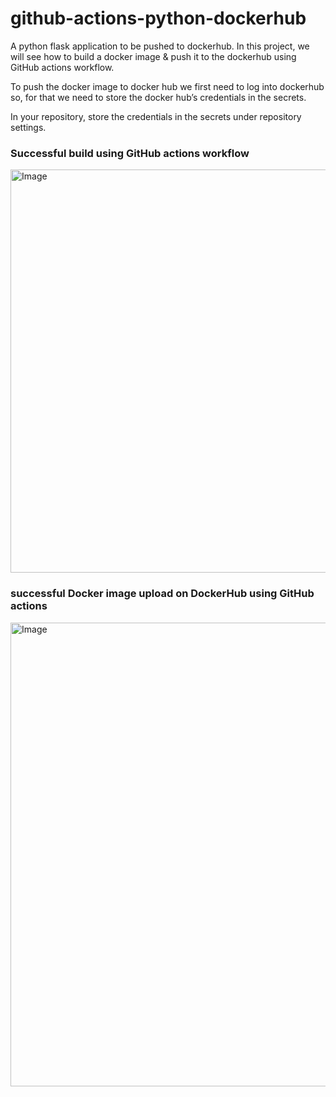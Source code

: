 # github-actions-python-dockerhub
A python flask application to be pushed to dockerhub. In this project, we will see how to build a docker image & push it to the dockerhub using GitHub actions workflow.

To push the docker image to docker hub we first need to log into dockerhub so, for that we need to store the docker hub’s credentials in the secrets.

In your repository, store the credentials in the secrets under repository settings.

### Successful build using GitHub actions workflow

<img width="1766" height="645" alt="Image" src="https://github.com/user-attachments/assets/a7dd8b65-bb1b-4fe2-b6eb-4103060be608" />

### successful Docker image upload on DockerHub using GitHub actions 

<img width="1377" height="742" alt="Image" src="https://github.com/user-attachments/assets/93c2a190-8049-4de9-816c-2d24b5dc749f" />